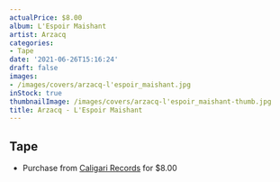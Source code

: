 ```yaml
---
actualPrice: $8.00
album: L'Espoir Maishant
artist: Arzacq
categories:
- Tape
date: '2021-06-26T15:16:24'
draft: false
images:
- /images/covers/arzacq-l'espoir_maishant.jpg
inStock: true
thumbnailImage: /images/covers/arzacq-l'espoir_maishant-thumb.jpg
title: Arzacq - L'Espoir Maishant
---
```


## Tape
* Purchase from [Caligari Records](https://caligarirecords.storenvy.com/products/30869704-arzacq-lespoir-maishant) for $8.00
